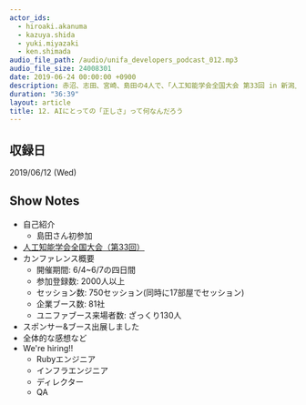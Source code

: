 ```yaml
---
actor_ids:
  - hiroaki.akanuma
  - kazuya.shida
  - yuki.miyazaki
  - ken.shimada
audio_file_path: /audio/unifa_developers_podcast_012.mp3
audio_file_size: 24008301
date: 2019-06-24 00:00:00 +0900
description: 赤沼、志田、宮崎、島田の4人で、「人工知能学会全国大会 第33回 in 新潟」について話しました。
duration: "36:39"
layout: article
title: 12. AIにとっての「正しさ」って何なんだろう
---
```


## 収録日

2019/06/12 (Wed)

## Show Notes

- 自己紹介
  - 島田さん初参加
- [人工知能学会全国大会（第33回）](https://www.ai-gakkai.or.jp/jsai2019/)
- カンファレンス概要
  - 開催期間: 6/4~6/7の四日間
  - 参加登録数: 2000人以上
  - セッション数: 750セッション(同時に17部屋でセッション)
  - 企業ブース数: 81社
  - ユニファブース来場者数: ざっくり130人
- スポンサー&ブース出展しました
- 全体的な感想など
- We're hiring!!
  - Rubyエンジニア
  - インフラエンジニア
  - ディレクター
  - QA
